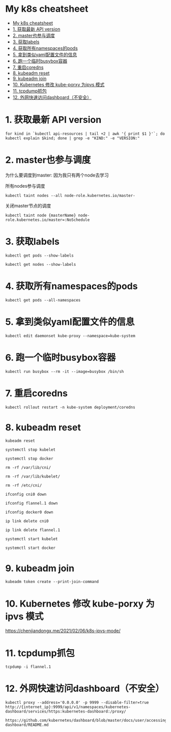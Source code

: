 # My k8s cheatsheet

- [My k8s cheatsheet](#my-k8s-cheatsheet)
- [1. 获取最新 API version](#1-获取最新-api-version)
- [2. master也参与调度](#2-master也参与调度)
- [3. 获取labels](#3-获取labels)
- [4. 获取所有namespaces的pods](#4-获取所有namespaces的pods)
- [5. 拿到类似yaml配置文件的信息](#5-拿到类似yaml配置文件的信息)
- [6. 跑一个临时busybox容器](#6-跑一个临时busybox容器)
- [7. 重启coredns](#7-重启coredns)
- [8. kubeadm reset](#8-kubeadm-reset)
- [9. kubeadm join](#9-kubeadm-join)
- [10. Kubernetes 修改 kube-porxy 为ipvs 模式](#10-kubernetes-修改-kube-porxy-为ipvs-模式)
- [11. tcpdump抓包](#11-tcpdump抓包)
- [12. 外网快速访问dashboard（不安全）](#12-外网快速访问dashboard不安全)

# 1. 获取最新 API version
```
for kind in `kubectl api-resources | tail +2 | awk '{ print $1 }'`; do kubectl explain $kind; done | grep -e "KIND:" -e "VERSION:"
```

# 2. master也参与调度
为什么要调度到master: 因为我只有两个node去学习

所有nodes参与调度
```
kubectl taint nodes --all node-role.kubernetes.io/master-
```
关闭master节点的调度
```
kubectl taint node {masterName} node-role.kubernetes.io/master=:NoSchedule
```

# 3. 获取labels
```
kubectl get pods --show-labels
```
```
kubectl get nodes --show-labels
```

# 4. 获取所有namespaces的pods
```
kubectl get pods --all-namespaces
```

# 5. 拿到类似yaml配置文件的信息
```
kubectl edit daemonset kube-proxy --namespace=kube-system
```

# 6. 跑一个临时busybox容器
```
kubectl run busybox --rm -it --image=busybox /bin/sh
```

# 7. 重启coredns
```
kubectl rollout restart -n kube-system deployment/coredns
```

# 8. kubeadm reset
```
kubeadm reset

systemctl stop kubelet

systemctl stop docker

rm -rf /var/lib/cni/

rm -rf /var/lib/kubelet/

rm -rf /etc/cni/

ifconfig cni0 down

ifconfig flannel.1 down

ifconfig docker0 down

ip link delete cni0

ip link delete flannel.1

systemctl start kubelet

systemctl start docker
```

# 9. kubeadm join
```
kubeadm token create --print-join-command
```

# 10. Kubernetes 修改 kube-porxy 为ipvs 模式
https://chenjiandongx.me/2021/02/06/k8s-ipvs-mode/


# 11. tcpdump抓包
```
tcpdump -i flannel.1
```

# 12. 外网快速访问dashboard（不安全）
```
kubectl proxy --address='0.0.0.0' -p 9999 --disable-filter=true
http://{internet_ip}:9999/api/v1/namespaces/kubernetes-dashboard/services/https:kubernetes-dashboard:/proxy/
```
```
https://github.com/kubernetes/dashboard/blob/master/docs/user/accessing-dashboard/README.md
```